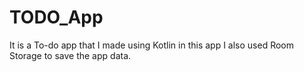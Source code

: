 # TODO_App
It is a To-do app that I made using Kotlin in this app I also used Room Storage to save the app data.
